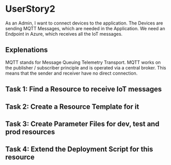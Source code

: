 # UserStory2

As an Admin, I want to connect devices to the application. The Devices are sending MQTT Messages, which are needed in the Application.
We need an Endpoint in Azure, which receives all the IoT messages.

## Explenations

MQTT stands for Message Queuing Telemetry Transport. MQTT works on the publisher / subscriber principle and is operated via a central broker. This means that the sender and receiver have no direct connection.

## Task 1: Find a Resource to receive IoT messages

## Task 2: Create a Resource Template for it

## Task 3: Create Parameter Files for dev, test and prod resources

## Task 4: Extend the Deployment Script for this resource
